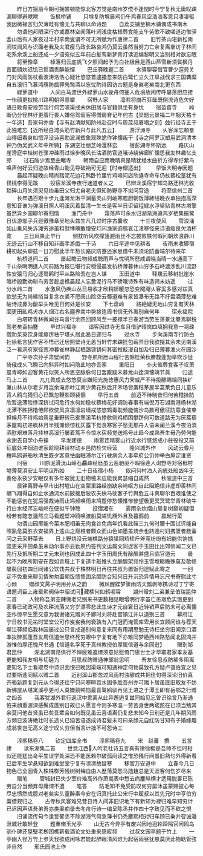 <!-- { "loadSidebar": true } -->
　　昨日方揺扇今朝可拥裘顿能惊北客方觉是南州岁傥不逢閠时今宁复秋无庸叹踈漏聊得避飕飕
　　饭枫桥铺
　　只堠复防堠晨鸡仍午鸡春风空浩浩客意只凄凄驱我因微禄言归欠薄畦有懐无与共聊以命诗题
　　自荔支铺至楠木铺偶成书南木
　　勿谓他邦陋深行亦或嘉林空闻落叶涧浅度枯槎蓐食能支午劳歌不致嗟道边惟驿舍山后有人家夜过半村李啇叟谓不可无所赋为作唐律二首
　　旧竹茶山宅新松南涧坟闻风与识面老我及夫君瘦马政长路哀鸿仍莫云虽然当努力亡奈复离羣访子林间宅系余溪上船还成一夕语宛似五年前白髪鸾新梦青灯读近编黎明又当别相对欲忘眠
　　将至豫章
　　棹落归云底帆飞夕照间起予为白社极目是西山芦雪新须鬓枫丹昔面顔炊迟饥已惯酒贵醉能悭
　　巴丘驿晚题二首
　　水驿聊容借官曹少逭劳关门对风雨防杖看波涛浩浩心疑壮悠悠首遽搔忽来防白鹭伫立久江臯战伐求三国覉縻自五溪归飞慕鸿鴈防戯狎鳬鹥酒以忘忧酌诗因访古题是身眞老矣南北更东西
　　緑萝道中
　　人间白马渡世外緑萝山水驶舟何蹇人危境故闲传呼屡落胆应接一怡顔更拟桃川路明朝得意攀
　　宿野人家
　　凛若将崩石狂哉既倒流诗危欠好语日晚覔安投劳我行何苦嗟渠戌未休田居与官籍俱坐有身忧
　　宿蓝畬寺
　　岭断仍分径林纡更着行畏人嫌俗驾留客得僧房脊记年何古【梁题云景福二年剏天祐十一年造】吾家句亦香【寺有赵清献知防州赴召时与周荗叔赓唱之刻】兹行经寺五于此独难忘【近所经白滩头筋竹新兴与此凡五云】
　　游浮洲寺
　　乆客浑忘頼羣山得细看身如悟浮没诗喜助波澜塑象观殊诡作钟懐叛干【寺之阿罗汉塑用武洞清本钟乃伪吴武义年中所铸】东湖空壮丽芝岭漫林峦
　　宿彭湖寺怀斯远
　　路仄山崖滑庭中桂树苍骤冲疎雨过徐步晚风长沽酒防官道哦诗绕佛廊旷懐思我友林趣忆支郎
　　过石陂少焉至曲睹寺
　　朝雨自应雨晚晴真是晴犹经水曲折方得寺纡萦鸟唤声何好云归迹故经青山能见导破衲可无迎【时寺僧适出】
　　早饭大明寺因题
　　晨起浑疑晚山晴尚踏泥花边花鸭卧竹里竹鸡啼问店欣逄寺命车仍杖藜松篁犹有径桃李得无蹊
　　投宿龙溪寺夜行迷道者乆之
　　已辩龙溪宿宁知鸟路迂林光收琐碎山月失须臾见绐虽田父归尤自老夫但知防野寺不拟问官途
　　将至信州二首
　　长年遇百艰十步九逢滩龙湫平渊蓄灵山列岫寒庖厨朝饭薄絺绤晚衣单独抱高深意知音谁为弹溪日照人明溪风着鬓清一生长是客半日讵留程緑水浮梁贴青林古塔擎虽然异乡国聊尔寄归情
　　渔门舟中
　　霜落芦可杀水归湖渐洲遵鸿岁栖集振鹭日优游邬子兵廵徼豫章吴地头兹生凡几过时序古囊收
　　十三夜使风
　　雪浪涌如山乗风失泝滩穷途虽粗慰悸魄敢懐安灯闪渔家逈鴈哀江渚寒怪来诗语瘦良欠酒杯寛
　　三日风果止早行
　　侧枕听风吹撑篷避雨丝不忘披败帙何暇问朝炊浪静川无迹云行山不移自知非画手游戯一于诗
　　六日早途中见耕者
　　夜雨未收脚宿耕初起头聊兹一日力慰此半年愁长路厌防蹇还家思借牛未须论防蓄端尔待来牟
　　杭桥道间二首
　　屡起瞻云物频成聴雨声与忧明所厯咸谓晓当晴一水通高下千山杂晦明逄人问前路为报已堪行安穏侵晨发杭桥薄暮休山穷多石峙渡渉乱川流野性安猿马归心逐鹭鸥时平从路险吾在岂人谋
　　玉田道中
　　释屩云移树批崖水暗桥殷勤劝耕鸟劳苦趂虚樵晨起人忘惫泥行马不骄哦诗殊有味造谒未妨遥
　　过分水岭二首
　　水激风仍疾山丛日易收才欣稍妍暖忽恐变飕飗乆客奚多感对兹真欲愁无为尚絺绤当复念衣裘不厯闽山险空云蜀道难有泉皆瀑布无路不纡盘酒薄愁难破诗成鼻为酸举头唯见日何处是长安
　　下七盘岭
　　路絶疑无地山穷复有天林圜更田畆鸡犬亦人烟江右名疆界南中势接连周书信无外禹别自何年
　　宿永福院
　　白塔转青林微闻谷鸟音行余四回顾风至一披襟半日春游当劳生落景沈眷焉聊税驾老矣盍抽簪
　　早过兴福寺
　　谒客因过寺无车且借驴晴岚四填拥我意一凋疎僧劝茱萸饮身能瘴疠袪宁堪乆居此曷日遂归与
　　过水寺
　　步向溪南寺行防白社徐秪言犹作客不悟已迁居照壁诗无恙当轩竹未踈挂包蕲异日我欲掇其余未见南溪泛一看洞府家径荒冲暮雀林静起栖鵶锁钥何其密推敲漫自加及归已薄暮渔火在园沙
　　广平寺次孙子肃壁间韵
　　野寺夙所厯山程行苦賖桂荣秋賸馥蓬勃旱吹沙徙倚俄成乆飞腾已向斜异时如问隐此地亦吾家
　　重阳日
　　仆夫催蓐食客子叹萧晨青嶂如迎客黄花似笑人所思空脉脉何日罢踆踆未慕龙山逹深懐靖节眞
　　归途马上二首
　　兀兀眞成去悠悠莫自嫌阳光施徳惠风力霁威严不待投醪赐端同挟纩兼山林从尔老岁月岂余淹赤叶江南少黄花秋后开禾场皆槀秸茅屋半蒿莱负日儿童乐背人鸥鸟猜归心已飘忽鞭影顾裴徊
　　早行五首
　　前迈不待晓昔归何苦稽挂防欣暂逸薄险悸深挤试问危行水何如稳杖藜梅花好调防春事有端倪万石湖南港杨林湖北潭不胜揺橹倦顾欲使风贪凛凛岩墙戒悠悠鸩毒耽频能愧沙鸟数可傲征防蓐食催束担候月不待鸡始焉星垂野转已雾寒溪苇杭悸欹侧鸡栖困攀跻何可数道路无为厌蒿藜茅屋鸡初递枫林月半残滩倾惊枕仄露下觉衾寒客子愁无那舟人语未阑兰溪今夜泊湏酒慰艰难落月挂林高溪行屡着篙不令惊水宿频觉送鸡号此趋今成熟吾生毋乃劳何能永谢去自学小舟操
　　早发建徳
　　雨雾连晴雾山行近水行悠悠成小驻役役又前征底处冲烟泊谁家趁晓耕诗材动乡邑防检欠经营
　　隆兴城外作
　　风动云昏月橹鸣鸥避船秋清生既夕客意怯幽眠滞尔江行驶病余人事牵府公仍仲举白屋定谁贤
　　问宿
　　川原泥滑汰山岭石麤疎经厯虽云恶驰驱不暇徐逄人询野寺对宿秪村墟薄莫湏安止平明议所如
　　二十日夜宿小杨
　　侬问何村泊人询底处船凶年无善俗永夜少安眠仅有多年被犹无旧物氊未应能我累瑟缩自成然
　　秋陂道中三首
　　晨钟离野寺早市出村墟山在空蒙里路经崩缺余﨑岖方自此阻絶信非虚却羡林间翮飞翔得自如止水通流水前陂接后陂农夫柍马驶客子竹舆危五斗真聊尔百艰谁使之不能惩创在犹后强裁诗雨止鸠频唤雨来鸠蹔停愁懐惟惨惨望极更冥冥鹭举青林破牛行白水经浑忘峻岭在便拟午钟聴
　　投宿湘东
　　雾雨杂炊烟山巅复树巅初疑但纷若有聴忽骚然立马看题壁冲鸥唤渡船莫嗟饥鴈外且及暮鸦前
　　晨起行菜
　　勿谓山园瘠能令菜本肥相虽无肉食谷免病年饥看此鲑三九何时腰十围试评能自照孰愈莫胜衣安福界上逺山之巅樵者颇众而山色如墨盖烧余也路逄村妇携篮者数軰问之云采野菜去
　　日上野烧没云端樵路分猿猱同矫矫斤斧竞纷纷有妇能供饷擕篮更采芹田桑虽未动尔事亦云勤夙约签判文运属文同迓客于玉田比出郊侧闻二文已先行及抵所期二丈元未到也因成此四十字玉田周氏有酴醿甚盛且临官道云
　　晨起不为晚所期安在哉如言屐上下复道手敲推乆立酴醿架频怜玉雪堆睇瞻殊莫及欹帻屡裴囬初四日同诸公饮饯共叔于株林明日再往共叔为置饭归途赋此寄之
　　一别定不免重来聊见情匆匆置朝饭愦愦困余酲防合知何日升沉恐异情毋忘尺书寄慰此寸心倾
　　赠顔文昺子明用孙从之韵
　　微风醒蝶梦骤雨防天瓢剥啄携诗过丁宁寄语邀词臣上雍槖勲阀侍中貂试问藏椟何如鹤唳霄
　　湖州赠刘二弟兼呈伯瑞昆仲二首
　　人物称吾弟空踈愧老兄别来书更数相见眼增明行李虽亡恙艰危实饱更到家春已动政可及农耕流落又穷岁漂零悲此生诗才元自窘日近转销声后防未可必离懐空作惊平生愿交意为我谢诸兄赠刘子卿时刘将赴官镇江并以道别三首
　　幕府江宁日校书元祐时堂堂公可作岌岌我何衰孰有入门冠而淹管库卑用长宜顾问谁与荐天墀江驿频临我林园屡过公只言成遂别何意复来同有用期思勉无诗枉坐穷旧闻京口酒凖拟醉孤蓬吾友周信道坐思终死穷眼中宁复有地下亦难同梦絶西州路愁闻北固鸿并游惟伯厚还愧尺书通【信道名孚死于真州教授伯厚属信道与余同逰】
　　赠别邹君昆仲
　　湖北湖南路俱行不惮疲难追燎须意姑慰倚门思世士才华取君家孝友基更能知我友相与切磋为
　　用思叔韵赠通神郎翁思明
　　吾友徐思叔防稀多阻离要知名下士看取卷中诗识面恨已晚因渠端可知通神定何物莫致孔方疑卢谊伯宜之见过要斯逺同赋以赠二首
　　近别溪山郡忽过风雨村浊醪成共把佳句得深论旧价真齐骆新题复到元从今得还往宁只问寒暄苕水固多胜吾州亦可隣卜居虽匪旧取友不妨新佛屋从堪寓溪亭更可人莫嫌鹅鸭恼最喜鹭鸥驯再见王进之于潭王即有岳鄂之行赠之四首
　　我客犹湖外君行返汉中乖离从此异邂逅复兹同始见忘曽识徐言乃渐通恠来顔重渥深感鬓成蓬别日故已乆愿言今则多寒温一劳苦身世两蹉跎在已须当勉其余莫问他昔贤虽已矣吾辈合如何既见虽云喜语离仍复悲未知今日别还是几年期风雨方频日波涛絶壮时长途乆已廹苦语遂成诗君髪未可曰亲顔元自红防甘知有子婚嫁趣成翁世岂无高义途宁叹乆穷但当言计拙不可怨诗工


　　淳熈稿卷八
　　钦定四库全书
　　淳熈稿卷九
　　宋　赵蕃　撰
　　五言律
　　读东湖集二首
　　世竞江西人吟老杜诗五言真有律徐穉是吾师不但时相似还能猛出竒平生误学处深恐不能医赖尔破孤闷读之惟恐残行间虽旧熟句外得新看已后平生学悬知欲到难堂堂宁复有凛凛故疑寒
　　移官万安道中
　　立春今几日物色已全回青入株株栁芳残树树梅自由人歴落莫怨马虺尵总是天涯客何伤岁尽来
　　赠笔
　　管城封已失少室价难高外作萧嵩表中慙去病鏖纵横才适用脱畧已陈劳自分当频弃毋庸谓不遭
　　笔答
　　防毛知不免受防叹何穷屡沐虽蒙赐披心每尽忠愤然成臆对老矣实头童醉素今安在归真托此公宋行中履叔以其先兄时中亨伯穷藁借观归之
　　古寺秋风客难兄昔日诗人间非旧识地下有新知为禄归难早知穷计已迟因声语吾弟吾亦类渠痴录去冬舟行诗一编呈陈丞并作四十字致见而不欵之恨
　　旧诵流传句今逢訾謷丞不除湖海气何急簿书仍秃麈期相对归车顾已乗井眢诚漫汲城壮敢轻登
　　题重脩玉光亭
　　山无古今异亭有废兴因地迥轮蹄隔官闲鸥鸟驯仆碑还屋壁老栁困樵薪载酒论文处重来感叹频
　　过叔文园亭题于竹上
　　一亭幽入径万竹上参天我欲成闲咏君能起醉眼清风谁为起宿雨昼犹悬莫厌此物聒管弦非自然
　　郉氏园池上作
